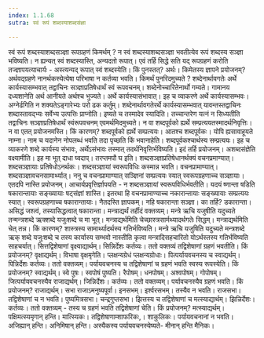 ```yaml
---
index: 1.1.68
sutra: स्वं रूपं शब्दस्याशब्दसंज्ञा

---
```

 स्वं रूपं शब्दस्याशब्दसञ्ज्ञा रूपग्रहणं किमर्थम् ? न स्वं शब्दस्याशब्दसञ्ज्ञा भवतीत्येव रूपं शब्दस्य सञ्ज्ञा भविष्यति। न ह्यन्यत् स्वं शब्दस्यास्ति, अन्यदतो रूपात्। एवं तर्हि सिद्धे सति यद् रूपग्रहणं करोति तज्ज्ञापयत्याचार्यः -  अस्त्यन्यद् रूपात् स्वं शब्दस्येति। किं पुनस्तत्? अर्थः। किमेतस्य ज्ञापने प्रयोजनम्? अर्थवद्ग्रहणे नानर्थकस्येत्येषा परिभाषा न कर्तव्या भवति। किमर्थं पुनरिदमुच्यते ? शब्देनार्थावगतेः अर्थे कार्यस्यासम्भवात् तद्वाचिनः सञ्ज्ञाप्रतिषेधार्थं स्वं रूपवचनम्। शब्देनोच्चारितेनार्थो गम्यते। गामानय दध्यशानेति अर्थ आनीयते अर्थश्च भुज्यते। अर्थे कार्यस्यासंभावात्। इह च व्याकरणे अर्थे कार्यस्यासम्भवः। अग्नेर्ढगिति न शक्यतेऽङ्गारेभ्यः परो ढक कर्तुम्। शब्देनार्थावगतेरर्थे कार्यस्यासम्भवात् यावन्तस्तद्वाचिनः शब्दास्तावद्भ्यः सर्वेभ्य उत्पत्तिः प्राप्नोति। इष्यते च तस्मादेव स्यादिति। तच्चान्तरेण यत्नं न सिध्यतीति तद्वाचिनः सञ्ज्ञाप्रतिषेधार्थं स्वंरूपवचनम् एवमर्थमिदमुच्यते। न वा शब्दपूर्वको ह्यर्थे सम्प्रत्ययतस्मादर्थनिवृत्तिः। न वा एतत् प्रयोजनमस्ति। किं कारणम्? शब्दपूर्वको ह्यर्थे सम्प्रत्ययः। आतश्च शब्दपूर्वकः। योपि ह्यसावाहूयते नाम्ना। नाम च यदानेन नोपलब्धं भवति तदा पृच्छति किं भवानाहेति। शब्दपूर्वकश्चार्थस्य सम्प्रत्ययः। इह च व्याकरणे शब्दे कार्यस्य संभावः, अर्थेऽसंभावः तस्मात् तदर्थनिवृत्तिर्भविष्यति। इदं तर्हि प्रयोजनम्। अशब्दसंज्ञेति वक्ष्यामीति। इह मा भूत् दाधा घ्वदाप्। तरप्तमपौ घ इति। शब्दसञ्ज्ञाप्रतिषेधानर्थक्यं वचनप्रमाण्यात्। शब्दसञ्ज्ञायाः प्रतिषेधोऽनर्थकः। शब्दसञ्ज्ञायां स्वरूपविधिः कस्मान्न भवति। वचनप्रामाण्यात्। शब्दसञ्ज्ञावचनसामार्थ्यात्। ननु च वचनप्रामाण्यात् सञ्ज्ञिनां सम्प्रत्ययः स्यात् स्वरूपग्रहणाच्च सञ्ज्ञायाः। एतदपि नास्ति प्रयोजनम्। आचार्यप्रवृत्तिर्ज्ञापयति -  न शब्दसञ्ज्ञायां स्वरूपविधिर्भवतीति। यदयं ष्णान्ता षडिति षकारान्तायाः सङ्ख्यायाः षट्संज्ञां शास्ति। इतरथा हि वचनप्रामाण्याच्च नकारान्तायाः सङ्ख्यायाः सम्प्रत्ययः स्यात्। स्वरूपग्रहणाच्च षकारान्तायाः। नैतदस्ति ज्ञापकम्। नहि षकारान्ता सञ्ज्ञा। का तर्हि? डकारान्ता। असिद्धं जश्त्वं, तस्यासिद्धत्वात् षकारान्ता। मन्त्राद्यर्थं तर्हीदं वक्तव्यम्। मन्त्रे ऋचि यजुषीति यदुच्यते तन्मन्त्रशब्दे ऋक्शब्दे यजुःशब्दे च मा भूत्। मन्त्राद्यर्थमिति चेच्छास्त्रसार्मथ्यादर्थगतेः सिद्धम्। मन्त्राद्यर्थमिति चेत् तन्न। किं कारणम्? शास्त्रस्य सामार्थ्यादर्थस्य गतिर्भविष्यति। मन्त्रे ऋचि यजुषिति यदुच्यते मन्त्रशब्दे ऋक् शब्दे यजुःशब्दे च तस्य कार्यास्य सम्भवो नास्तीति कृत्वा मन्त्रादिसहचारितो योऽर्थस्तस्य गतिर्भविष्यति साहचर्यात्। सित्तद्विशेषाणां वृक्ष्याद्यार्थम्। सिन्निर्देशः कर्तव्यः। ततो वक्तव्यं तद्विशेषाणां ग्रहणं भवतीति। किं प्रयोजनम्? वृक्षाद्यर्थम्। विभाषा वृक्षमृगेति। प्लक्षन्यग्रेधं प्लक्षन्यग्रोधाः।         पित्पर्यायवचनस्य च स्वाद्यर्थम्। पिन्निर्देशः कर्तव्यः। ततो वक्तव्यम्। पर्यायवचनस्य च तद्विशेषाणां च ग्रहणं भवति स्वस्य रूपस्येति। किं प्रयोजनम्? स्वाद्यर्थम्। स्वे पुषः। स्वपोषं पुष्यति। रैपोषम्। धनपोषम्। अश्वपोषम्। गोपोषम्। जित्पर्यायवचनस्यैव राजाद्यर्थम्। जिन्निर्देशः। कर्तव्यः। ततो वक्तव्यम्। पर्यावचनस्यैव ग्रहणं भवति। किं प्रयोजनम्? राजाद्यर्थम्। सभा राजाऽमनुष्यपूर्वा। इनसभम्। इर्श्वरसभम्। तस्यैव न भवति। राजसभा। तद्विशेषाणां च न भवति। पुष्यमित्रसभा। चन्द्रगुप्तसभा। झित्तस्य च तद्विशेषाणां च मत्स्याद्यार्थम्। झिन्निर्देशः। कर्तव्यः। ततो वक्तव्यम् -  तस्य च ग्रहणं भवति तद्विशेषाणां चेति। किं प्रयोजनम्? मत्स्याद्यर्थम्। पक्षिमत्स्यमृगान् हन्ति। मात्स्यिकः। तद्विशेषाणाम्शाफरिकः,। शाकुलिकः। पर्यायवचनानां न भवति। अजिह्यान् हन्ति। अनिमिषान् हन्ति। अस्यैकस्य पर्यायवचनस्येष्यते- मीनान् हन्ति मैनिकः। 